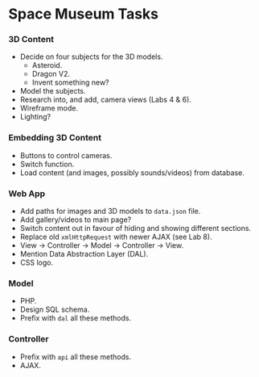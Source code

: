 # Space Museum Tasks

### 3D Content
- Decide on four subjects for the 3D models.
  - Asteroid.
  - Dragon V2.
  - Invent something new?
- Model the subjects.
- Research into, and add, camera views (Labs 4 & 6).
- Wireframe mode.
- Lighting?

### Embedding 3D Content
- Buttons to control cameras.
- Switch function.
- Load content (and images, possibly sounds/videos) from database.

### Web App
- Add paths for images and 3D models to `data.json` file.
- Add gallery/videos to main page?
- Switch content out in favour of hiding and showing different sections.
- Replace old `xmlHttpRequest` with newer AJAX (see Lab 8).
- View -> Controller -> Model -> Controller -> View.
- Mention Data Abstraction Layer (DAL).
- CSS logo.

### Model
- PHP.
- Design SQL schema.
- Prefix with `dal` all these methods.

### Controller
- Prefix with `api` all these methods.
- AJAX.
